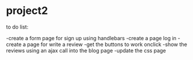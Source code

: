 # project2



to do list:

-create a form page for sign up using handlebars
-create a page log in 
-create a page for write a review
-get the buttons to work onclick
-show the reviews using an ajax call into the blog page 
-update the css page 

